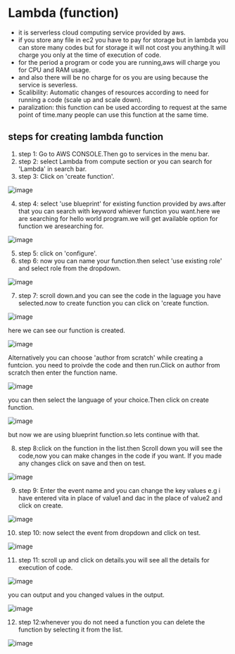 # **Lambda (function)**

- it is serverless cloud computing service provided by aws.
- if you store any file in ec2 you have to pay for storage but in lambda you can store many codes but for storage it will not cost you anything.It will charge you only at the time of execution of code.
- for the period a program or code you are running,aws will charge you for CPU and RAM usage.
- and also there will be no charge for os you are using because the service is severless.
- Scalibility: Automatic changes of resources according to need for running a code (scale up and scale down).
- paralization: this function can be used according to request at the same point of time.many people can use this function at the same time.


## steps for creating lambda function

1. step 1: Go to AWS CONSOLE.Then go to services in the menu bar.
2. step 2: select Lambda from compute section or you can search for 'Lambda' in search bar.
3. step 3: Click on 'create function'.

![image](https://user-images.githubusercontent.com/63588827/80922033-ee8cbb80-8d97-11ea-89e0-3ef23244db4a.png)


4. step 4: select 'use blueprint' for existing function provided by aws.after that you can search with keyword whiever function you want.here we are searching for
hello world program.we will get available option for function we aresearching for.


![image](https://user-images.githubusercontent.com/63588827/80922162-c5b8f600-8d98-11ea-881b-24b5f9c24857.png)


5. step 5: click on 'configure'.
6. step 6: now you can name your function.then select 'use existing role' and select role from the dropdown.


![image](https://user-images.githubusercontent.com/63588827/80922184-ed0fc300-8d98-11ea-9899-8b7178510b0f.png)


7. step 7: scroll down.and you can see the code in the laguage you have selected.now to create function you can click on 'create function.


![image](https://user-images.githubusercontent.com/63588827/80922254-71fadc80-8d99-11ea-96aa-536dfb02a8d7.png)


here we can see our function is created.

![image](https://user-images.githubusercontent.com/63588827/80922279-a373a800-8d99-11ea-9255-d6af88c759b7.png)


Alternatively you can choose 'author from scratch' while creating a funtcion.
you need to proivde the code and then run.Click on author from scratch then enter the function name.


![image](https://user-images.githubusercontent.com/63588827/80922358-33b1ed00-8d9a-11ea-9ce8-92d9a4e8899e.png)


you can then select the language of your choice.Then click on create function.

![image](https://user-images.githubusercontent.com/63588827/80922398-71af1100-8d9a-11ea-9a67-1b4273978d4f.png)

but now we are using blueprint function.so lets continue with that.


8. step 8:click on the function in the list.then Scroll down you will see the code,now you can make changes in the code if you want.
If you made any changes click on save and then on test.


![image](https://user-images.githubusercontent.com/63588827/80922472-f69a2a80-8d9a-11ea-9bac-f03868131530.png)


9. step 9: Enter the event name and you can change the key values e.g i have entered vita in place of value1 and dac in the place of value2
and click on create.


![image](https://user-images.githubusercontent.com/63588827/80922508-3b25c600-8d9b-11ea-95fe-1416c4909cad.png)


10. step 10: now select the event from dropdown and click on test.


![image](https://user-images.githubusercontent.com/63588827/80922540-76c09000-8d9b-11ea-88c4-f70178d5bcfb.png)


11. step 11: scroll up and click on details.you will see all the details for execution of code.


![image](https://user-images.githubusercontent.com/63588827/80922598-d7e86380-8d9b-11ea-99dd-7602253eae87.png)


you  can output and you changed values in the output.


![image](https://user-images.githubusercontent.com/63588827/80922617-fcdcd680-8d9b-11ea-9053-dbc89e4c7558.png)


12. step 12:whenever you do not need a function you can delete the function by selecting it from the list.


![image](https://user-images.githubusercontent.com/63588827/80922682-55ac6f00-8d9c-11ea-938e-4190518c49ce.png)



